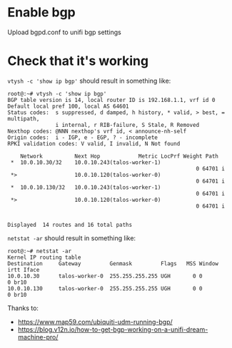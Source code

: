 # Enable bgp

Upload bgpd.conf to unifi bgp settings

# Check that it's working

`vtysh -c 'show ip bgp'` should result in something like:

```
root@:~# vtysh -c 'show ip bgp'
BGP table version is 14, local router ID is 192.168.1.1, vrf id 0
Default local pref 100, local AS 64601
Status codes:  s suppressed, d damped, h history, * valid, > best, = multipath,
               i internal, r RIB-failure, S Stale, R Removed
Nexthop codes: @NNN nexthop's vrf id, < announce-nh-self
Origin codes:  i - IGP, e - EGP, ? - incomplete
RPKI validation codes: V valid, I invalid, N Not found

    Network          Next Hop            Metric LocPrf Weight Path
 *  10.0.10.30/32    10.0.10.243(talos-worker-1)
                                                           0 64701 i
 *>                  10.0.10.120(talos-worker-0)
                                                           0 64701 i
 *  10.0.10.130/32   10.0.10.243(talos-worker-1)
                                                           0 64701 i
 *>                  10.0.10.120(talos-worker-0)
                                                           0 64701 i


Displayed  14 routes and 16 total paths
```

`netstat -ar` should result in something like:

```
root@:~# netstat -ar
Kernel IP routing table
Destination     Gateway         Genmask         Flags   MSS Window  irtt Iface
10.0.10.30      talos-worker-0  255.255.255.255 UGH       0 0          0 br10
10.0.10.130     talos-worker-0  255.255.255.255 UGH       0 0          0 br10
```

Thanks to:

- https://www.map59.com/ubiquiti-udm-running-bgp/
- https://blog.v12n.io/how-to-get-bgp-working-on-a-unifi-dream-machine-pro/
